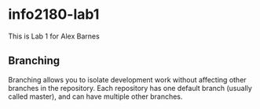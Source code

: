 # info2180-lab1

This is Lab 1 for Alex Barnes
## Branching
Branching allows you to isolate development work without 
affecting other branches in the repository. Each repository 
has one default branch (usually called master), and can have 
multiple other branches.